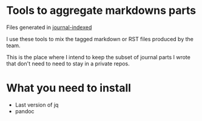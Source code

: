 # Tools to aggregate markdowns parts

Files generated in [journal-indexed][]

[journal-indexed]: https://github.com/thydel/journals-indexed "github.com"

I use these tools to mix the tagged markdown or RST files produced by
the team.

This is the place where I intend to keep the subset of journal parts I
wrote that don't need to need to stay in a private repos.

# What you need to install

- Last version of jq
- pandoc
